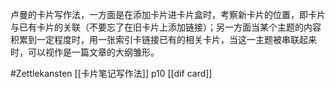 卢曼的卡片写作法，一方面是在添加卡片进卡片盒时，考察新卡片的位置，即卡片与已有卡片的关联（不要忘了在旧卡片上添加链接）；另一方面当某个主题的内容积累到一定程度时，用一张索引卡链接已有的相关卡片，当这一主题被串联起来时，可以视作是一篇文章的大纲雏形。

#Zettlekansten
[[卡片笔记写作法]] p10
[[dif card]]